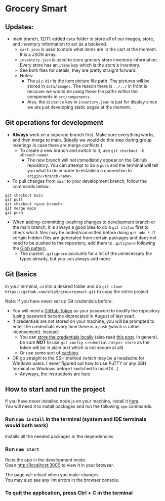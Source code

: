 # Grocery Smart

## Updates:
* main branch, 12/11: added `data` folder to store all of our images, store, and inventory information to act as a backend.
  * `cart.json` is used to store what items are in the cart at the moment. It is a JSON array.
  * `inventory.json` is used to store grocery store inventory information. Every store has an `items` key which is the
store's inventory.
  * See both files for details, they are pretty straight forward. 
  * Notes:
    * The `pic-dir` is the item picture file path. The pictures will be stored in `data/images`. The reason there is `../../` in
front is because we would be using these file paths within the components in `src/components`.
    * Also, the `distance` key in `inventory.json` is just for display since we are just developing static pages at the moment. 

## Git operations for development
* **Always** work on a separate branch first. Make sure everything works, and then merge to main. (Ideally we would do this step during group meetings in case there are merge conflicts.)
  * To create a new branch and switch to it, use `git checkout -b <branch-name>`
    * The new branch will not immediately appear on the GitHub repository. You can attempt to do a `push` and the terminal 
  will tell you what to do in order to establish a connection to `origin/<branch-name>`.
* To pull changes from `main` to your development branch, follow the commands below:
```
git checkout main
git pull
git checkout <your-branch>
git merge main
git push
```
* When adding-committing-pushing changes to development branch or the main branch, it is always a good idea to do a `git status` first to check which files
may be added/committed before doing `git add *`. If certain hidden files are generated from certain packages and does not need to be pushed to the repository, add
them to `.gitignore` following the [Glob pattern](https://en.wikipedia.org/wiki/Glob_(programming)).
  * The current `.gitignore` accounts for a lot of the unnecessary file types already, but you can always add more.

## Git Basics
In your terminal, `cd` into a desired folder and do `git clone https://github.com/shiy9/grocerysmart.git` to copy the entire project.

Note: if you have never set up Git credentials before:
- You will need a [GitHub Token](https://docs.github.com/en/enterprise-server@3.4/authentication/keeping-your-account-and-data-secure/creating-a-personal-access-token) as your password 
to modify the repository (using password became deprecated in August of last year).
- If credentials are not stored on your machine, you will be prompted to enter the credentials every time there is a `push` (which is rather inconvenient). Instead:
  - You can [store the credentials locally](https://git-scm.com/docs/git-credential-store) (also read [this post](https://stackoverflow.com/questions/28104581/how-secure-is-storing-password-with-git/28104587#28104587). In general, be sure **NOT** to use `git config credential.helper store` as the token will be in plain text which is not secure at all)
  - Or use some sort of [caching](https://docs.github.com/en/get-started/getting-started-with-git/caching-your-github-credentials-in-git).
- OR go straight to the SSH method (which may be a headache for Windows users. I never figured out how to use PuTTY or any SSH terminal on Windows before I switched to macOS...)
  - Anyways, the instructions are [here](https://docs.github.com/en/authentication/connecting-to-github-with-ssh)


## How to start and run the project

If you have never installed node.js on your machine, install it [here](https://nodejs.org/en/download/). \
You will need it to install packages and run the following `npm` commands.

### Run `npm install` in the terminal (system and IDE terminals would both work)

Installs all the needed packages in the dependencies.

### Run `npm start`

Runs the app in the development mode.\
Open [http://localhost:3000](http://localhost:3000) to view it in your browser.

The page will reload when you make changes.\
You may also see any lint errors in the browser console.

### To quit the application, press Ctrl + C in the terminal

